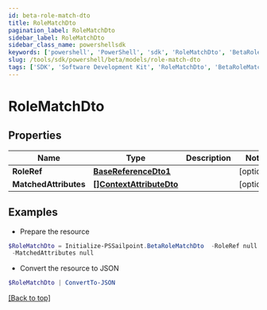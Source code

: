 ```yaml
---
id: beta-role-match-dto
title: RoleMatchDto
pagination_label: RoleMatchDto
sidebar_label: RoleMatchDto
sidebar_class_name: powershellsdk
keywords: ['powershell', 'PowerShell', 'sdk', 'RoleMatchDto', 'BetaRoleMatchDto'] 
slug: /tools/sdk/powershell/beta/models/role-match-dto
tags: ['SDK', 'Software Development Kit', 'RoleMatchDto', 'BetaRoleMatchDto']
---
```



# RoleMatchDto

## Properties

Name | Type | Description | Notes
------------ | ------------- | ------------- | -------------
**RoleRef** | [**BaseReferenceDto1**](base-reference-dto1) |  | [optional] 
**MatchedAttributes** | [**[]ContextAttributeDto**](context-attribute-dto) |  | [optional] 

## Examples

- Prepare the resource
```powershell
$RoleMatchDto = Initialize-PSSailpoint.BetaRoleMatchDto  -RoleRef null `
 -MatchedAttributes null
```

- Convert the resource to JSON
```powershell
$RoleMatchDto | ConvertTo-JSON
```


[[Back to top]](#) 

